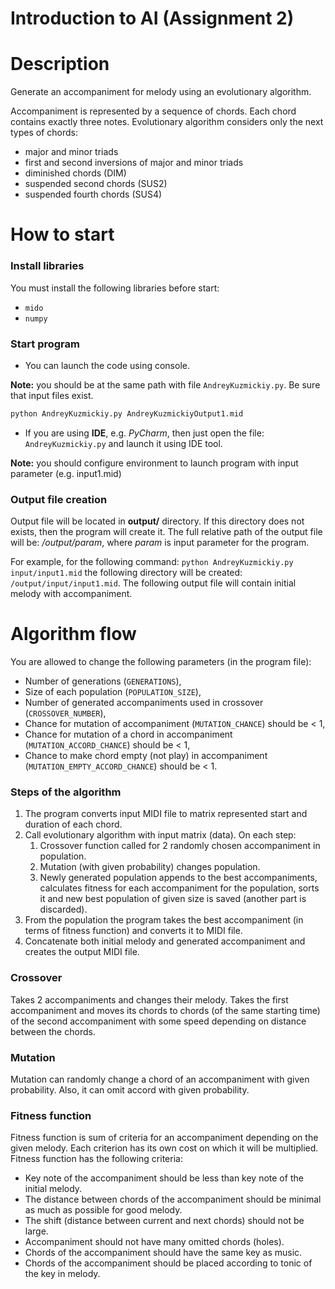 # Introduction to AI (Assignment 2)

# Description

Generate an accompaniment for melody using an evolutionary algorithm.

Accompaniment is represented by a sequence of chords. Each chord contains exactly three notes. Evolutionary algorithm considers only the next types of chords:

- major and minor triads
- first and second inversions of major and minor triads
- diminished chords (DIM)
- suspended second chords (SUS2)
- suspended fourth chords (SUS4)

# How to start

### Install libraries

You must install the following libraries before start:

- `mido`
- `numpy`

### Start program

- You can launch the code using console.

**Note:** you should be at the same path with file `AndreyKuzmickiy.py`. Be sure that input files exist.

```bash
python AndreyKuzmickiy.py AndreyKuzmickiyOutput1.mid
```

- If you are using **IDE**, e.g. *PyCharm*, then just open the file: `AndreyKuzmickiy.py` and launch it using IDE tool.

**Note:** you should configure environment to launch program with input parameter (e.g. input1.mid)

### Output file creation

Output file will be located in **output/** directory. If this directory does not exists, then the program will create it. The full relative path of the output file will be: */output/param*, where *param* is input parameter for the program.

For example, for the following command: `python AndreyKuzmickiy.py input/input1.mid`  the following directory will be created: `/output/input/input1.mid`. The following output file will contain initial melody with accompaniment.

# Algorithm flow

You are allowed to change the following parameters (in the program file):

- Number of generations (`GENERATIONS`),
- Size of each population (`POPULATION_SIZE`),
- Number of generated accompaniments used in crossover (`CROSSOVER_NUMBER`),
- Chance for mutation of accompaniment (`MUTATION_CHANCE`) should be < 1,
- Chance for mutation of a chord in accompaniment (`MUTATION_ACCORD_CHANCE`) should be < 1,
- Chance to make chord empty (not play) in accompaniment (`MUTATION_EMPTY_ACCORD_CHANCE`) should be < 1.

### Steps of the algorithm

1. The program converts input MIDI file to matrix represented start and duration of each chord.
2. Call evolutionary algorithm with input matrix (data). On each step:
    1. Crossover function called for 2 randomly chosen accompaniment in population.
    2. Mutation (with given probability) changes population.
    3. Newly generated population appends to the best accompaniments, calculates fitness for each accompaniment for the population, sorts it and new best population of given size is saved (another part is discarded).
3. From the population the program takes the best accompaniment (in terms of fitness function) and converts it to MIDI file.
4. Concatenate both initial melody and generated accompaniment and creates the output MIDI file.

### Crossover

Takes 2 accompaniments and changes their melody. Takes the first accompaniment and moves its chords to chords (of the same starting time) of the second accompaniment with some speed depending on distance between the chords.

### Mutation

Mutation can randomly change a chord of an accompaniment with given probability. Also, it can omit accord with given probability.

### Fitness function

Fitness function is sum of criteria for an accompaniment depending on the given melody. Each criterion has its own cost on which it will be multiplied. Fitness function has the following criteria:

- Key note of the accompaniment should be less than key note of the initial melody.
- The distance between chords of the accompaniment should be minimal as much as possible for good melody.
- The shift (distance between current and next chords) should not be large.
- Accompaniment should not have many omitted chords (holes).
- Chords of the accompaniment should have the same key as music.
- Chords of the accompaniment should be placed according to tonic of the key in melody.